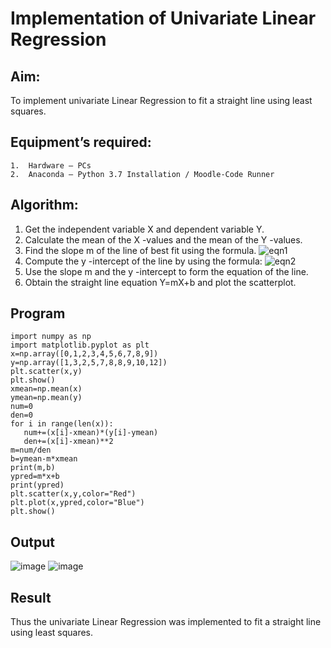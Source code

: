 # Implementation of Univariate Linear Regression
## Aim:
To implement univariate Linear Regression to fit a straight line using least squares.
## Equipment’s required:
```
1.	Hardware – PCs
2.	Anaconda – Python 3.7 Installation / Moodle-Code Runner
```
## Algorithm:
1.	Get the independent variable X and dependent variable Y.
2.	Calculate the mean of the X -values and the mean of the Y -values.
3.	Find the slope m of the line of best fit using the formula.
 ![eqn1](./eq1.jpg)
4.	Compute the y -intercept of the line by using the formula:
![eqn2](./eq2.jpg)  
5.	Use the slope m and the y -intercept to form the equation of the line.
6.	Obtain the straight line equation Y=mX+b and plot the scatterplot.
## Program
```
import numpy as np
import matplotlib.pyplot as plt
x=np.array([0,1,2,3,4,5,6,7,8,9])
y=np.array([1,3,2,5,7,8,8,9,10,12])
plt.scatter(x,y)
plt.show()
xmean=np.mean(x)
ymean=np.mean(y)
num=0
den=0
for i in range(len(x)):
   num+=(x[i]-xmean)*(y[i]-ymean)
   den+=(x[i]-xmean)**2
m=num/den
b=ymean-m*xmean
print(m,b)
ypred=m*x+b
print(ypred)
plt.scatter(x,y,color="Red")
plt.plot(x,ypred,color="Blue")
plt.show()
```





## Output
![image](https://github.com/srisrisaranya/Univariate-Linear-Regression/assets/148516638/c69f4c4a-fcb4-4a82-bd89-dc771d573fa7)
![image](https://github.com/srisrisaranya/Univariate-Linear-Regression/assets/148516638/08aeb022-0288-4a41-a8b6-208bd167a577)



## Result
Thus the univariate Linear Regression was implemented to fit a straight line using least squares.
